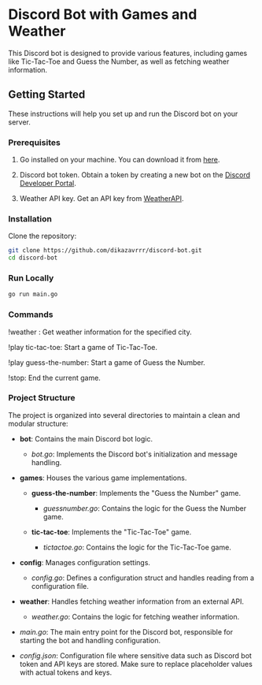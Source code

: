 # Discord Bot with Games and Weather

This Discord bot is designed to provide various features, including games like Tic-Tac-Toe and Guess the Number, as well as fetching weather information.

## Getting Started

These instructions will help you set up and run the Discord bot on your server.

### Prerequisites

1. Go installed on your machine. You can download it from [here](https://golang.org/dl/).

2. Discord bot token. Obtain a token by creating a new bot on the [Discord Developer Portal](https://discord.com/developers/applications).

3. Weather API key. Get an API key from [WeatherAPI](https://www.weatherapi.com/).

### Installation

Clone the repository:

   ```bash
   git clone https://github.com/dikazavrrr/discord-bot.git
   cd discord-bot
   ```

### Run Locally

```bash
go run main.go
```

### Commands

!weather <city>: Get weather information for the specified city.

!play tic-tac-toe: Start a game of Tic-Tac-Toe.

!play guess-the-number: Start a game of Guess the Number.

!stop: End the current game.

### Project Structure

The project is organized into several directories to maintain a clean and modular structure:

- **bot**: Contains the main Discord bot logic.
  - *bot.go*: Implements the Discord bot's initialization and message handling.
  
- **games**: Houses the various game implementations.
  - **guess-the-number**: Implements the "Guess the Number" game.
    - *guessnumber.go*: Contains the logic for the Guess the Number game.

  - **tic-tac-toe**: Implements the "Tic-Tac-Toe" game.
    - *tictactoe.go*: Contains the logic for the Tic-Tac-Toe game.

- **config**: Manages configuration settings.
  - *config.go*: Defines a configuration struct and handles reading from a configuration file.

- **weather**: Handles fetching weather information from an external API.
  - *weather.go*: Contains the logic for fetching weather information.

- *main.go*: The main entry point for the Discord bot, responsible for starting the bot and handling configuration.

- *config.json*: Configuration file where sensitive data such as Discord bot token and API keys are stored. Make sure to replace placeholder values with actual tokens and keys.
